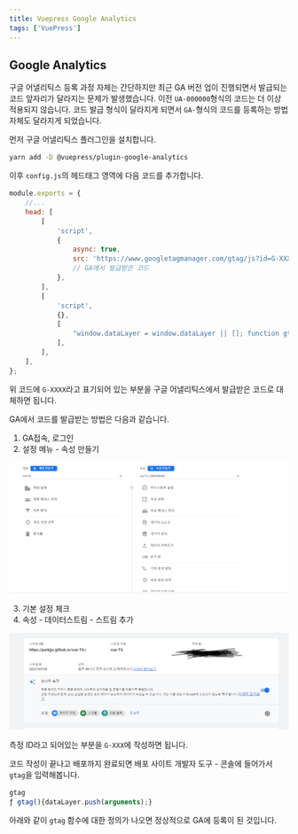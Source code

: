 ```yaml
---
title: Vuepress Google Analytics
tags: ['VuePress']
---
```


## Google Analytics

구글 어낼리틱스 등록 과정 자체는 간단하지만 최근 GA 버전 업이 진행되면서 발급되는 코드 앞자리가 달라지는 문제가 발생했습니다. 이전 `UA-000000`형식의 코드는 더 이상 적용되지 않습니다. 코드 발급 형식이 달라지게 되면서 `GA-`형식의 코드를 등록하는 방법 자체도 달라지게 되었습니다.

먼저 구글 어낼리틱스 플러그인을 설치합니다.

```sh
yarn add -D @vuepress/plugin-google-analytics
```

이후 `config.js`의 헤드태그 영역에 다음 코드를 추가합니다.

```js
module.exports = {
    //...
    head: [
        [
            'script',
            {
                async: true,
                src: 'https://www.googletagmanager.com/gtag/js?id=G-XXXXXXXXXX',
                // GA에서 발급받은 코드
            },
        ],
        [
            'script',
            {},
            [
                "window.dataLayer = window.dataLayer || []; function gtag(){dataLayer.push(arguments);} gtag('js', new Date()); gtag('config', 'G-XXXXXXXXXX');",
            ],
        ],
    ],
};
```

위 코드에 `G-XXXX`라고 표기되어 있는 부분을 구글 어낼리틱스에서 발급받은 코드로 대체하면 됩니다.

GA에서 코드를 발급받는 방법은 다음과 같습니다.

1. GA접속, 로그인
2. 설정 메뉴 - 속성 만들기

![analytics](../.vuepress/assets/vuepress/analytics.png)

3. 기본 설정 체크
4. 속성 - 데이터스트림 - 스트림 추가

![stream](../.vuepress/assets/vuepress/stream.png)

측정 ID라고 되어있는 부분을 `G-XXX`에 작성하면 됩니다.

코드 작성이 끝나고 배포까지 완료되면 배포 사이트 개발자 도구 - 콘솔에 들어가서 `gtag`을 입력해봅니다.

```js
gtag
ƒ gtag(){dataLayer.push(arguments);}
```

아래와 같이 `gtag` 함수에 대한 정의가 나오면 정상적으로 GA에 등록이 된 것입니다.
